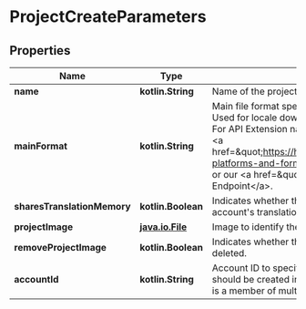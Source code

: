 
# ProjectCreateParameters

## Properties
Name | Type | Description | Notes
------------ | ------------- | ------------- | -------------
**name** | **kotlin.String** | Name of the project |  [optional]
**mainFormat** | **kotlin.String** | Main file format specified by its API Extension name. Used for locale downloads if no format is specified. For API Extension names of available file formats see &lt;a href&#x3D;\&quot;https://help.phrase.com/help/supported-platforms-and-formats\&quot;&gt;Format Guide&lt;/a&gt; or our &lt;a href&#x3D;\&quot;#formats\&quot;&gt;Formats API Endpoint&lt;/a&gt;. |  [optional]
**sharesTranslationMemory** | **kotlin.Boolean** | Indicates whether the project should share the account&#39;s translation memory |  [optional]
**projectImage** | [**java.io.File**](java.io.File.md) | Image to identify the project |  [optional]
**removeProjectImage** | **kotlin.Boolean** | Indicates whether the project image should be deleted. |  [optional]
**accountId** | **kotlin.String** | Account ID to specify the actual account the project should be created in. Required if the requesting user is a member of multiple accounts. |  [optional]



